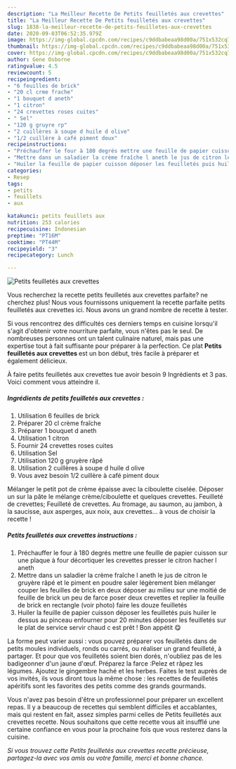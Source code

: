 ```yaml
---
description: "La Meilleur Recette De Petits feuilletés aux crevettes"
title: "La Meilleur Recette De Petits feuilletés aux crevettes"
slug: 1838-la-meilleur-recette-de-petits-feuilletes-aux-crevettes
date: 2020-09-03T06:52:35.979Z
image: https://img-global.cpcdn.com/recipes/c9ddbabeaa98d00a/751x532cq70/petits-feuilletes-aux-crevettes-photo-principale-de-la-recette.jpg
thumbnail: https://img-global.cpcdn.com/recipes/c9ddbabeaa98d00a/751x532cq70/petits-feuilletes-aux-crevettes-photo-principale-de-la-recette.jpg
cover: https://img-global.cpcdn.com/recipes/c9ddbabeaa98d00a/751x532cq70/petits-feuilletes-aux-crevettes-photo-principale-de-la-recette.jpg
author: Gene Osborne
ratingvalue: 4.5
reviewcount: 5
recipeingredient:
- "6 feuilles de brick"
- "20 cl crme frache"
- "1 bouquet d aneth"
- "1 citron"
- "24 crevettes roses cuites"
- " Sel"
- "120 g gruyre rp"
- "2 cuillères à soupe d huile d olive"
- "1/2 cuillère à café piment doux"
recipeinstructions:
- "Préchauffer le four à 180 degrés mettre une feuille de papier cuisson sur une plaque à four décortiquer les crevettes presser le citron hacher l aneth"
- "Mettre dans un saladier la crème fraîche l aneth le jus de citron le gruyère râpé et le piment en poudre saler légèrement bien mélanger couper les feuilles de brick en deux déposer au milieu sur une moitié de feuille de brick un peu de farce poser deux crevettes et replier la feuille de brick en rectangle (voir photo) faire les douze feuilletés"
- "Huiler la feuille de papier cuisson déposer les feuilletés puis huiler le dessus au pinceau enfourner pour 20 minutes déposer les feuilletés sur le plat de service servir chaud c est prêt ! Bon appétit 😋"
categories:
- Resep
tags:
- petits
- feuillets
- aux

katakunci: petits feuillets aux 
nutrition: 253 calories
recipecuisine: Indonesian
preptime: "PT16M"
cooktime: "PT44M"
recipeyield: "3"
recipecategory: Lunch

---
```



![Petits feuilletés aux crevettes](https://img-global.cpcdn.com/recipes/c9ddbabeaa98d00a/751x532cq70/petits-feuilletes-aux-crevettes-photo-principale-de-la-recette.jpg)

Vous recherchez la recette petits feuilletés aux crevettes parfaite? ne cherchez plus! Nous vous fournissons uniquement la recette parfaite petits feuilletés aux crevettes ici. Nous avons un grand nombre de recette à tester.

Si vous rencontrez des difficultés ces derniers temps en cuisine lorsqu'il s'agit d'obtenir votre nourriture parfaite, vous n'êtes pas le seul. De nombreuses personnes ont un talent culinaire naturel, mais pas une expertise tout à fait suffisante pour préparer à la perfection. Ce plat <strong> Petits feuilletés aux crevettes </strong> est un bon début, très facile à préparer et également délicieux.

<!--inarticleads1-->

À faire petits feuilletés aux crevettes tue avoir besoin 9 Ingrédients et 3 pas. Voici comment vous atteindre il.

##### Ingrédients de petits feuilletés aux crevettes :

1. Utilisation 6 feuilles de brick
1. Préparer 20 cl crème fraîche
1. Préparer 1 bouquet d aneth
1. Utilisation 1 citron
1. Fournir 24 crevettes roses cuites
1. Utilisation  Sel
1. Utilisation 120 g gruyère râpé
1. Utilisation 2 cuillères à soupe d huile d olive
1. Vous avez besoin 1/2 cuillère à café piment doux


Mélanger le petit pot de crème épaisse avec la ciboulette ciselée. Déposer un sur la pâte le mélange crème/ciboulette et quelques crevettes. Feuilleté de crevettes; Feuilleté de crevettes. Au fromage, au saumon, au jambon, à la saucisse, aux asperges, aux noix, aux crevettes… à vous de choisir la recette ! 

<!--inarticleads2-->

##### Petits feuilletés aux crevettes instructions :

1. Préchauffer le four à 180 degrés mettre une feuille de papier cuisson sur une plaque à four décortiquer les crevettes presser le citron hacher l aneth
1. Mettre dans un saladier la crème fraîche l aneth le jus de citron le gruyère râpé et le piment en poudre saler légèrement bien mélanger couper les feuilles de brick en deux déposer au milieu sur une moitié de feuille de brick un peu de farce poser deux crevettes et replier la feuille de brick en rectangle (voir photo) faire les douze feuilletés
1. Huiler la feuille de papier cuisson déposer les feuilletés puis huiler le dessus au pinceau enfourner pour 20 minutes déposer les feuilletés sur le plat de service servir chaud c est prêt ! Bon appétit 😋


La forme peut varier aussi : vous pouvez préparer vos feuilletés dans de petits moules individuels, ronds ou carrés, ou réaliser un grand feuilleté, à partager. Et pour que vos feuilletés soient bien dorés, n&#39;oubliez pas de les badigeonner d&#39;un jaune d&#39;œuf. Préparez la farce :Pelez et râpez les légumes. Ajoutez le gingembre haché et les herbes. Faites le test auprès de vos invités, ils vous diront tous la même chose : les recettes de feuilletés apéritifs sont les favorites des petits comme des grands gourmands. 

<!--inarticleads1-->

<p>
Vous n'avez pas besoin d'être un professionnel pour préparer un excellent repas. Il y a beaucoup de recettes qui semblent difficiles et accablantes, mais qui restent en fait, assez simples parmi celles de Petits feuilletés aux crevettes recette. Nous souhaitons que cette recette vous ait insufflé une certaine confiance en vous pour la prochaine fois que vous resterez dans la cuisine.
</p>

<p>
<i>Si vous trouvez cette Petits feuilletés aux crevettes recette précieuse, partagez-la avec vos amis ou votre famille, merci et bonne chance.</i>
</p>
